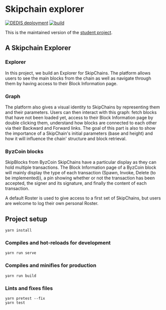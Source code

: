 # Skipchain explorer

[![DEDIS deployment](https://github.com/dedis/skipchain-explorer/workflows/DEDIS%20deployment/badge.svg)](https://github.com/dedis/skipchain-explorer/actions?query=workflow%3A%22DEDIS+deployment%22)
[![build](https://img.shields.io/travis/dedis/student_18_explorer.svg)](https://travis-ci.org/dedis/student_18_explorer)

This is the maintained version of the [student project](https://github.com/dedis/student_18_explorer).

## A Skipchain Explorer

### Explorer

In this project, we build an Explorer for SkipChains. The platform allows users
to see the main blocks from the chain as well as navigate through them by having
access to their Block Information page.

### Graph

The platform also gives a visual identity to SkipChains by representing them and
their parameters. Users can then interact with this graph: fetch blocks that
have not been loaded yet, access to their Block Information page by double
clicking them, understand how blocks are connected to each other via their
Backward and Forward links. The goal of this part is also to show the importance
of a SkipChain's initial parameters (base and height) and how it will influence
the chain' structure and block retrieval.

### ByzCoin blocks
SkipBlocks from ByzCoin SkipChains have a particular display as they can hold
multiple transactions. The Block Information page of a ByzCoin block will mainly
display the type of each transaction (Spawn, Invoke, Delete (to be
implemented)), a pin showing whether or not the transaction has been accepted,
the signer and its signature, and finally the content of each transaction.


A default Roster is used to give access to a first set of SkipChains, but users
are welcome to log their own personal Roster.


## Project setup
```
yarn install
```

### Compiles and hot-reloads for development
```
yarn run serve
```

### Compiles and minifies for production
```
yarn run build
```

### Lints and fixes files
```
yarn pretest --fix
yarn test
```

